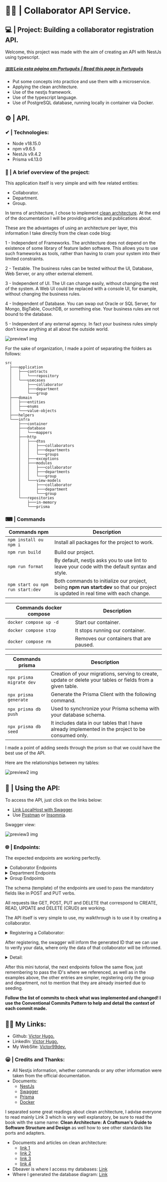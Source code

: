 # 👩🧑 | Collaborator API Service.

## 💻 | Project: Building a collaborator registration API.

Welcome, this project was made with the aim of creating an API with NestJs using typescript.
##### [ 🇧🇷 Leia esta página em Português | Read this page in Português](./docs/README-pt.md)

- Put some concepts into practice and use them with a microservice.
- Applying the clean architecture.
- Use of the nestjs framework.
- Use of the typescript language.
- Use of PostgreSQL database, running locally in container via Docker.

## ⚙ | API.

### ✔ | Technologies:
- Node v18.15.0
- npm v9.6.5
- NestJs v9.4.2
- Prisma v4.13.0

### 📁 | A brief overview of the project:
This application itself is very simple and with few related entities:
- Collaborator.
- Department.
- Group.

In terms of architecture, I chose to implement [clean architecture](https://blog.cleancoder.com/uncle-bob/2012/08/13/the-clean-architecture.html). At the end of the documentation I will be providing articles and publications about.

These are the advantages of using an architecture per layer, this information I take directly from the clean code blog:

1 - Independent of Frameworks. The architecture does not depend on the existence of some library of feature laden software. This allows you to use such frameworks as tools, rather than having to cram your system into their limited constraints.

2 - Testable. The business rules can be tested without the UI, Database, Web Server, or any other external element.

3 - Independent of UI. The UI can change easily, without changing the rest of the system. A Web UI could be replaced with a console UI, for example, without changing the business rules.

4 - Independent of Database. You can swap out Oracle or SQL Server, for Mongo, BigTable, CouchDB, or something else. Your business rules are not bound to the database.

5 - Independent of any external agency. In fact your business rules simply don’t know anything at all about the outside world.

![preview1 img](/docs/img/CleanArchitecture.jpg)

For the sake of organization, I made a point of separating the folders as follows:
```
src
  ├───application
  │   ├───contracts
  │   │   └───repository
  │   └───usecases
  │       ├───collaborator
  │       ├───department
  │       └───group
  ├───domain
  │   ├───entities
  │   ├───enums
  │   └───value-objects
  ├───helpers
  └───infra
      ├───container
      ├───database
      │   └───mappers
      ├───http
      │   ├───dtos
      │   │   ├───collaborators
      │   │   ├───departments
      │   │   └───groups
      │   ├───exceptions
      │   ├───modules
      │   │   ├───collaborator
      │   │   ├───departments
      │   │   └───group
      │   └───view-models
      │       ├───collaborator
      │       ├───department
      │       └───group
      └───repositories
          ├───in-memory
          └───prisma
```

### ⌨ | Commands

| **Commands npm**                               |                                             **Description**|
|------------------------------------------------|------------------------------------------------------------|
|                          `npm install ou npm i`|               Install all packages for the project to work.|
|                                 `npm run build`|                                          Build our project.|
|                                `npm run format`|               By default, nestjs asks you to use lint to leave your code with the default syntax and style.|
|                `npm start ou npm run start:dev`| Both commands to initialize our project, being **npm run start:dev** so that our project is updated in real time with each change.|

| **Commands docker compose**                    |                                             **Description**|
|------------------------------------------------|------------------------------------------------------------|
|                          `docker compose up -d`|                                        Start our container.|
|                           `docker compose stop`|                             It stops running our container.|
|                             `docker compose rm`|                     Removes our containers that are paused.|

| **Commands prisma**                            |                                             **Description**|
|------------------------------------------------|------------------------------------------------------------|
|`npx prisma migrate dev`| Creation of your migrations, serving to create, update or delete your tables or fields from a given table.|
|                           `npx prisma generate`|                             Generate the Prisma Client with the following command.|
|            `npx prisma db push`|                                  Used to synchronize your Prisma schema with your database schema.|
|         `npx prisma db seed`|    It includes data in our tables that I have already implemented in the project to be consumed only.|

I made a point of adding seeds through the prism so that we could have the best use of the API.

Here are the relationships between my tables:

![preview2 img](/docs/img/collaboratordb-relations.png)

## 📝 | Using the API:

To access the API, just click on the links below:
- [Link LocalHost with Swagger](http://localhost:3000/swagger-ui).
- Use [Postman](https://www.postman.com/) or [Insomnia](https://insomnia.rest/).

Swagger view:

![preview3 img](/docs/img/swagger-ui.png)

### 🌐 | Endpoints:
The expected endpoints are working perfectly.

<details><summary>Collaborator Endpoints</summary>
<p>

| Verbs  | Endpoint                  | Parameter | Body             |
|--------|---------------------------|-----------|------------------|
| POST   | /collaborators            | N/A      | Schema collaborator |
| GET    | /collaborators/list       | N/A      | N/A              |
| GET    | /collaborators/{code}     | code       | N/A              |
| GET    | /collaborators/login/{login} | login  | N/A              |
| PUT    | /collaborators/{code}     | code       | Schema collaborator |
| DELETE | /collaborators/delete/{code}    | code  | N/A              |

</p>
</details>

<details><summary>Department Endpoints</summary>
<p>

| Verbs  | Endpoint                | Parameter | Body          |
|--------|-------------------------|-----------|---------------|
| POST   | /departments            | N/A       | Schema department   |
| GET    | /departments/list       | N/A       | N/A           |
| GET    | /departments/{code}     | code      | N/A           |
| PUT    | /departments/{code}     | code      | Schema department|
| DELETE | /departments/{code}     | code      | N/A           |

</p>
</details>

<details><summary>Group Endpoints</summary>
<p>

| Verbs  | Endpoint                | Parameter | Body          |
|--------|-------------------------|-----------|---------------|
| POST   | /groups                 | N/A       | Schema groups |
| GET    | /groups/list            | N/A       | N/A           |
| GET    | /groups/{code}          | code      | N/A           |
| PUT    | /groups/{code}          | code      | Schema groups |
| DELETE | /groups/{code}          | code      | N/A           |

</p>
</details>

The schema (template) of the endpoints are used to pass the mandatory fields like in POST and PUT verbs.

All requests like GET, POST, PUT and DELETE that correspond to CREATE, READ, UPDATE and DELETE (CRUD) are working.

The API itself is very simple to use, my walkthrough is to use it by creating a collaborator.

<details><summary>Registering a Collaborator:</summary>
<p>

```json
{
    "name": "victor99dev",
    "login": "dev.victor",
    "password": "12540",
    "age": "20",
    "contact": {
        "email": "v99dev@gmail.com",
        "telephone": "+00 00 00000-0000",
        "social_network": "@user"
    },
    "document": {
        "type": "cpf",
        "number": "000.000.000-00",
        "date_of_issue": "2023-05-11T00:53:24.957Z"
    },
    /* Here below we insert the id of our department and right after our group */ 
    "department_id": "5702eabe-8d57-4f7d-9454-c7fa8bac1fdf",
    "group_id": "992548cb-49ca-47ba-ae5b-676dae488b8d",
    "address": {
        "street_address": "street address",
        "number": "123",
        "city": "city",
        "state": "SP",
        "country": "BR"
    },
    "description": "description",
    "active": true,
    "created_at": "2023-05-11T00:53:24.957Z",
    "updated_at": "2023-05-11T00:53:24.957Z"
}
```
</p>
</details>

After registering, the swagger will inform the generated ID that we can use to verify your data, where only the data of that collaborator will be informed.

<details><summary>Detail:</summary>
<p>

```json
{
    "id": "8bb735e0-d51f-4c0a-bf5e-6d18016d88f1",
    "name": "victor99dev",
    "age": "20",
    "contact": {
        "email": "v99dev@gmail.com",
        "telephone": "+00 00 00000-0000",
        "social_network": "@user"
    },
    "document": {
        "documents_type": "cpf",
        "number": "000.000.000-00",
        "date_of_issue": "2023-05-11T00:53:24.957Z"
    },
    "department": {
        "id": "5702eabe-8d57-4f7d-9454-c7fa8bac1fdf",
        "name": "Administrative",
        "description": "Department For Administrative"
    },
    "group": {
        "id": "992548cb-49ca-47ba-ae5b-676dae488b8d",
        "name": "Human Resources",
        "description": "Group For Administrative"
    },
    "address": {
        "street_address": "street address",
        "number": "123",
        "city": "city",
        "state": "SP",
        "country": "BR"
    },
    "login": "dev.victor",
    "password": "12540",
    "description": "description",
    "active": true,
    "created_at": "2023-05-11T01:03:32.040Z",
    "updated_at": "2023-05-11T01:03:32.040Z"
}
```
</p>
</details>

After this mini tutorial, the next endpoints follow the same flow, just remembering to pass the ID's where we referenced, as well as in the examples above, the other entries are simpler, registering only the group and department, not to mention that they are already inserted due to seeding.

<b>Follow the list of commits to check what was implemented and changed! I use the Conventional Commits Pattern to help and detail the context of each commit made.</b>

## 👩‍💻 My Links:

- Github: [Victor Hugo.](https://github.com/torugo99)
- LinkedIn: [Victor Hugo.](https://www.linkedin.com/in/victor-hugo99/)
- My WebSite: [Victor99dev.](http://victor99dev.site/)

### 😀 | Credits and Thanks:
- All Nestjs information, whether commands or any other information were taken from the official documentation.
- Documents: 
    - [NestJs](https://docs.nestjs.com/)
    - [Swagger](https://docs.nestjs.com/openapi/introduction)
    - [Prisma](https://www.prisma.io/docs)
    - [Docker](https://docs.docker.com/)

I separated some great readings about clean architecture, I advise everyone to read mainly Link 3 which is very well explanatory, be sure to read the book with the same name: **Clean Architecture: A Craftsman's Guide to Software Structure and Design** as well how to see other standards like ports and adapters.
- Documents and articles on clean architecture:
    - [link 1](https://blog.cleancoder.com/uncle-bob/2012/08/13/the-clean-architecture.html)
    - [link 2](https://ballardchalmers.com/resources/clean-architecture-layers-what-they-are-and-the-benefits/)
    - [link 3](https://medium.com/luizalabs/descomplicando-a-clean-architecture-cf4dfc4a1ac6)
    - [link 4](https://www.zup.com.br/blog/clean-architecture-arquitetura-limpa)
- Dbeaver is where I access my databases: [Link](https://dbeaver.io/)
- Where I generated the database diagram: [Link](https://app.sqldbm.com/#)
